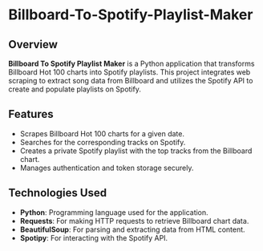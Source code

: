 # Billboard-To-Spotify-Playlist-Maker

## Overview

**Billboard To Spotify Playlist Maker** is a Python application that transforms Billboard Hot 100 charts into Spotify playlists. This project integrates web scraping to extract song data from Billboard and utilizes the Spotify API to create and populate playlists on Spotify.

## Features

- Scrapes Billboard Hot 100 charts for a given date.
- Searches for the corresponding tracks on Spotify.
- Creates a private Spotify playlist with the top tracks from the Billboard chart.
- Manages authentication and token storage securely.

## Technologies Used

- **Python**: Programming language used for the application.
- **Requests**: For making HTTP requests to retrieve Billboard chart data.
- **BeautifulSoup**: For parsing and extracting data from HTML content.
- **Spotipy**: For interacting with the Spotify API.
